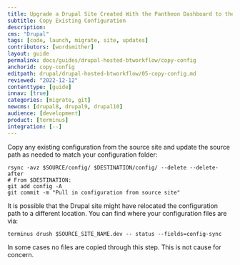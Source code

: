 ```yaml
---
title: Upgrade a Drupal Site Created With the Pantheon Dashboard to the Latest Version of Drupal + Build Tools
subtitle: Copy Existing Configuration
description: 
cms: "Drupal"
tags: [code, launch, migrate, site, updates]
contributors: [wordsmither]
layout: guide
permalink: docs/guides/drupal-hosted-btworkflow/copy-config
anchorid: copy-config
editpath: drupal/drupal-hosted-btworkflow/05-copy-config.md
reviewed: "2022-12-12"
contenttype: [guide]
innav: [true]
categories: [migrate, git]
newcms: [drupal8, drupal9, drupal10]
audience: [development]
product: [terminus]
integration: [--]
---
```


Copy any existing configuration from the source site and update the source path as needed to match your configuration folder:

```bash{promptUser: user}
rsync -avz $SOURCE/config/ $DESTINATION/config/ --delete --delete-after
# From $DESTINATION:
git add config -A
git commit -m "Pull in configuration from source site"
```

It is possible that the Drupal site might have relocated the configuration path to a different location. You can find where your configuration files are via:

```bash{promptUser: user}
terminus drush $SOURCE_SITE_NAME.dev -- status --fields=config-sync
```

In some cases no files are copied through this step. This is not cause for concern.
